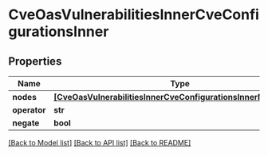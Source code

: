 # CveOasVulnerabilitiesInnerCveConfigurationsInner


## Properties
Name | Type | Description | Notes
------------ | ------------- | ------------- | -------------
**nodes** | [**[CveOasVulnerabilitiesInnerCveConfigurationsInnerNodesInner]**](CveOasVulnerabilitiesInnerCveConfigurationsInnerNodesInner.md) |  | 
**operator** | **str** |  | [optional] 
**negate** | **bool** |  | [optional] 

[[Back to Model list]](../README.md#documentation-for-models) [[Back to API list]](../README.md#documentation-for-api-endpoints) [[Back to README]](../README.md)


